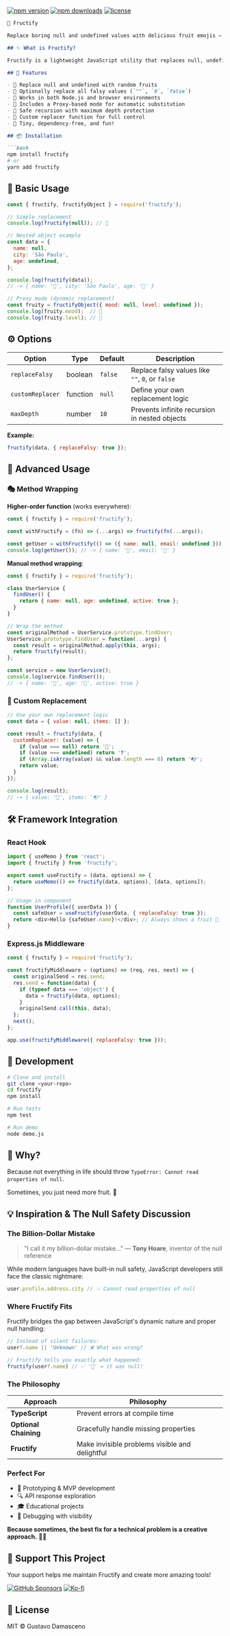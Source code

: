 [![npm version](https://img.shields.io/npm/v/fructify)](https://www.npmjs.com/package/fructify)
[![npm downloads](https://img.shields.io/npm/dm/fructify)](https://www.npmjs.com/package/fructify)
[![license](https://img.shields.io/npm/l/fructify)](LICENSE)

```markdown
🍉 Fructify

Replace boring null and undefined values with delicious fruit emojis — because life's too short for missing data. 🍎🍌🍇

## ✨ What is Fructify?

Fructify is a lightweight JavaScript utility that replaces null, undefined, or even other "falsy" values with random fruit emojis. It's perfect for demos, pre-production environments, or simply making your logs and API responses more… tasty.

## 🚀 Features

- 🍍 Replace null and undefined with random fruits
- 🍑 Optionally replace all falsy values (`""`, `0`, `false`)
- 🍓 Works in both Node.js and browser environments  
- 🍒 Includes a Proxy-based mode for automatic substitution
- 🥝 Safe recursion with maximum depth protection
- 🍊 Custom replacer function for full control
- 🥭 Tiny, dependency-free, and fun!

## 📦 Installation

```bash
npm install fructify
# or
yarn add fructify
```

## 🧩 Basic Usage

```javascript
const { fructify, fructifyObject } = require('fructify');

// Simple replacement
console.log(fructify(null)); // 🍉

// Nested object example
const data = {
  name: null,
  city: 'São Paulo', 
  age: undefined,
};

console.log(fructify(data));
// -> { name: '🍎', city: 'São Paulo', age: '🍌' }

// Proxy mode (dynamic replacement)
const fruity = fructifyObject({ mood: null, level: undefined });
console.log(fruity.mood);  // 🍍
console.log(fruity.level); // 🍓
```

## ⚙️ Options

| Option | Type | Default | Description |
|--------|------|---------|-------------|
| `replaceFalsy` | boolean | `false` | Replace falsy values like `""`, `0`, or `false` |
| `customReplacer` | function | `null` | Define your own replacement logic |
| `maxDepth` | number | `10` | Prevents infinite recursion in nested objects |

**Example:**
```javascript
fructify(data, { replaceFalsy: true });
```

## 🧠 Advanced Usage

### 🎭 Method Wrapping

**Higher-order function** (works everywhere):

```javascript
const { fructify } = require('fructify');

const withFructify = (fn) => (...args) => fructify(fn(...args));

const getUser = withFructify(() => ({ name: null, email: undefined }));
console.log(getUser()); // -> { name: '🍎', email: '🍌' }
```

**Manual method wrapping**:

```javascript
const { fructify } = require('fructify');

class UserService {
  findUser() {
    return { name: null, age: undefined, active: true };
  }
}

// Wrap the method
const originalMethod = UserService.prototype.findUser;
UserService.prototype.findUser = function(...args) {
  const result = originalMethod.apply(this, args);
  return fructify(result);
};

const service = new UserService();
console.log(service.findUser());
// -> { name: '🍒', age: '🍇', active: true }
```

### 🎨 Custom Replacement

```javascript
// Use your own replacement logic
const data = { value: null, items: [] };

const result = fructify(data, {
  customReplacer: (value) => {
    if (value === null) return '🚫';
    if (value === undefined) return '❓'; 
    if (Array.isArray(value) && value.length === 0) return '📭';
    return value;
  }
});

console.log(result);
// -> { value: '🚫', items: '📭' }
```

## 🛠️ Framework Integration

### React Hook

```javascript
import { useMemo } from 'react';
import { fructify } from 'fructify';

export const useFructify = (data, options) => {
  return useMemo(() => fructify(data, options), [data, options]);
};

// Usage in component  
function UserProfile({ userData }) {
  const safeUser = useFructify(userData, { replaceFalsy: true });
  return <div>Hello {safeUser.name}!</div>; // Always shows a fruit 🍎
}
```

### Express.js Middleware

```javascript
const { fructify } = require('fructify');

const fructifyMiddleware = (options) => (req, res, next) => {
  const originalSend = res.send;
  res.send = function(data) {
    if (typeof data === 'object') {
      data = fructify(data, options);
    }
    originalSend.call(this, data);
  };
  next();
};

app.use(fructifyMiddleware({ replaceFalsy: true }));
```

## 🧪 Development

```bash
# Clone and install
git clone <your-repo>
cd fructify
npm install

# Run tests
npm test

# Run demo
node demo.js
```

## 🧃 Why?

Because not everything in life should throw `TypeError: Cannot read properties of null`.

Sometimes, you just need more fruit. 🍑

## 💡 Inspiration & The Null Safety Discussion

### **The Billion-Dollar Mistake**

> "I call it my billion-dollar mistake..." — **Tony Hoare**, inventor of the null reference

While modern languages have built-in null safety, JavaScript developers still face the classic nightmare:

```javascript
user.profile.address.city // 💥 Cannot read properties of null
```

### **Where Fructify Fits**

Fructify bridges the gap between JavaScript's dynamic nature and proper null handling:

```javascript
// Instead of silent failures:
user?.name || 'Unknown' // ❌ What was wrong?

// Fructify tells you exactly what happened:
fructify(user?.name) // ✅ '🍎' = it was null!
```

### **The Philosophy**

| Approach | Philosophy |
|----------|------------|
| **TypeScript** | Prevent errors at compile time |
| **Optional Chaining** | Gracefully handle missing properties |
| **Fructify** | Make invisible problems visible and delightful |

### **Perfect For**
- 🚀 Prototyping & MVP development  
- 🔍 API response exploration
- 🎓 Educational projects
- 🐛 Debugging with visibility

**Because sometimes, the best fix for a technical problem is a creative approach.** 🍎✨

## 💝 Support This Project

Your support helps me maintain Fructify and create more amazing tools!

[![GitHub Sponsors](https://img.shields.io/badge/Sponsor-%E2%9D%A4-%23db61a2?style=for-the-badge&logo=githubsponsors&logoColor=white)](https://github.com/sponsors/gus-skywalker)
[![Ko-fi](https://img.shields.io/badge/Ko--fi-F16061?style=for-the-badge&logo=ko-fi&logoColor=white)](https://ko-fi.com/gugadam)

## 📄 License

MIT © Gustavo Damasceno
```
